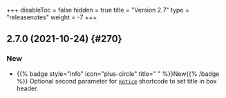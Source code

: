 +++
disableToc = false
hidden = true
title = "Version 2.7"
type = "releasenotes"
weight = -7
+++

## 2.7.0 (2021-10-24) {#270}

### New

- {{% badge style="info" icon="plus-circle" title=" " %}}New{{% /badge %}} Optional second parameter for [`notice`](shortcodes/notice) shortcode to set title in box header.
